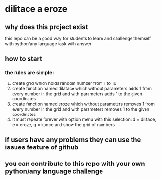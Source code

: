 # dilitace a eroze
## why does this project exist
this repo can be a good way for students to learn and challenge themself with python/any language task with answer
## how to start
### the rules are simple: 
1. create grid which holds random number from 1 to 10
2. create function named dilatace which without parameters adds 1 from every number in the grid and with parameters adds 1 to the given coordinates
3. create function named eroze which without parameters removes 1 from every number in the grid and with parameters removes 1 to the given coordinates
4. it must repeate forever with option menu with this selection: d = dilitace, e = eroze, q = konce and show the grid of numbers
## if users have any problems they can use the issues feature of github
## you can contribute to this repo with your own python/any language challenge
